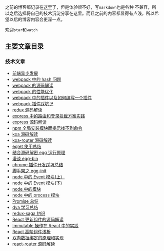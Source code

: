 之前的博客都记录在[这里](https://my.oschina.net/sunshinewyf/blog)了，但是体验很不好，写`markdown`也是各种
不兼容，所以之后选择将自己的技术沉淀分享在这里。而且之前的内容都显得有点浅，所以希望以后的博客内容会更深一点。

欢迎`star`和`watch`

## 主要文章目录

### 技术文章

- [前端异步发展](https://github.com/SunShinewyf/issue-blog/issues/1)
- [webpack 中的 hash 问题](https://github.com/SunShinewyf/webpack-demo/issues/2)
- [webpack 的源码解读](https://github.com/SunShinewyf/webpack-demo/issues/3)
- [webpack 的性能优化](https://github.com/SunShinewyf/webpack-demo/issues/5)
- [webpack 中的插件以及如何编写一个插件](https://github.com/SunShinewyf/webpack-demo/issues/4)
- [webpack 插件踩坑记](https://github.com/SunShinewyf/webpack-demo/issues/6)
- [redux 源码解读](https://github.com/SunShinewyf/issue-blog/issues/2)
- [express 中的路由和登录拦截方案实践](https://github.com/SunShinewyf/issue-blog/issues/19)
- [express 源码解读](https://github.com/SunShinewyf/issue-blog/issues/20)
- [npm 全局安装模块而提示找不到命令](https://github.com/SunShinewyf/issue-blog/issues/22)
- [koa 源码解读](https://github.com/SunShinewyf/issue-blog/issues/23)
- [koa-router 源码解读](https://github.com/SunShinewyf/issue-blog/issues/24)
- [egret 使用总结](https://github.com/SunShinewyf/issue-blog/issues/27)
- [结合源码解密 egg 运行原理](https://github.com/SunShinewyf/issue-blog/issues/30)
- [漫谈 egg-bin](https://github.com/SunShinewyf/issue-blog/issues/31)
- [chrome 插件开发踩坑总结](https://github.com/SunShinewyf/issue-blog/issues/32)
- [脚手架之 egg-init](https://github.com/SunShinewyf/issue-blog/issues/33)
- [node 中的 Event 模块(上）](https://github.com/SunShinewyf/issue-blog/issues/34)
- [node 中的 Event 模块(下)](https://github.com/SunShinewyf/issue-blog/issues/35)
- [node 中的模块](https://github.com/SunShinewyf/issue-blog/issues/36)
- [node 中的 process 模块](https://github.com/SunShinewyf/issue-blog/issues/37)
- [Promise 总结](https://github.com/SunShinewyf/issue-blog/issues/38)
- [dva 学习总结](https://github.com/SunShinewyf/issue-blog/issues/40)
- [redux-saga 初识](https://github.com/SunShinewyf/issue-blog/issues/41)
- [React 更新组件的源码解读](https://github.com/SunShinewyf/issue-blog/issues/42)
- [Immutable 操作在 React 中的实践](https://github.com/SunShinewyf/issue-blog/issues/43)
- [React 高阶组件浅析](https://github.com/SunShinewyf/issue-blog/issues/44)
- [双向数据绑定的原理和实现](https://github.com/SunShinewyf/issue-blog/issues/45)
- [react-router 源码解读](https://github.com/SunShinewyf/issue-blog/issues/46)

